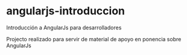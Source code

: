 angularjs-introduccion
======================

Introducción a AngularJs para desarrolladores

Projecto realizado para servir de material de apoyo en ponencia sobre AngularJs
